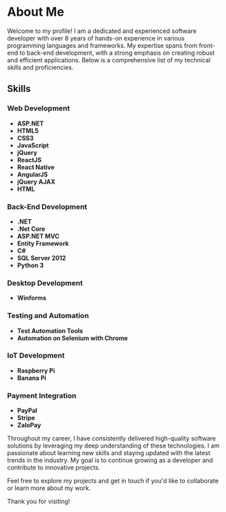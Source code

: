 # About Me

Welcome to my profile! I am a dedicated and experienced software developer with over 8 years of hands-on experience in various programming languages and frameworks. My expertise spans from front-end to back-end development, with a strong emphasis on creating robust and efficient applications. Below is a comprehensive list of my technical skills and proficiencies.

## Skills

### Web Development
- **ASP.NET**
- **HTML5**
- **CSS3**
- **JavaScript**
- **jQuery**
- **ReactJS**
- **React Native**
- **AngularJS**
- **jQuery AJAX**
- **HTML**

### Back-End Development
- **.NET**
- **.Net Core**
- **ASP.NET MVC**
- **Entity Framework**
- **C#**
- **SQL Server 2012**
- **Python 3**

### Desktop Development
- **Winforms**

### Testing and Automation
- **Test Automation Tools**
- **Automation on Selenium with Chrome**

### IoT Development
- **Raspberry Pi**
- **Banana Pi**

### Payment Integration
- **PayPal**
- **Stripe**
- **ZaloPay**

Throughout my career, I have consistently delivered high-quality software solutions by leveraging my deep understanding of these technologies. I am passionate about learning new skills and staying updated with the latest trends in the industry. My goal is to continue growing as a developer and contribute to innovative projects.

Feel free to explore my projects and get in touch if you'd like to collaborate or learn more about my work.

Thank you for visiting!